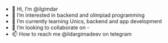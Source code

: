 - 👋 Hi, I’m @ilgimdar
- 👀 I’m interested in backend and olimpiad programming
- 🌱 I’m currently learning Unics, backend and app development
- 💞️ I’m looking to collaborate on -
- 📫 How to reach me @ildargimadeev on telegram


